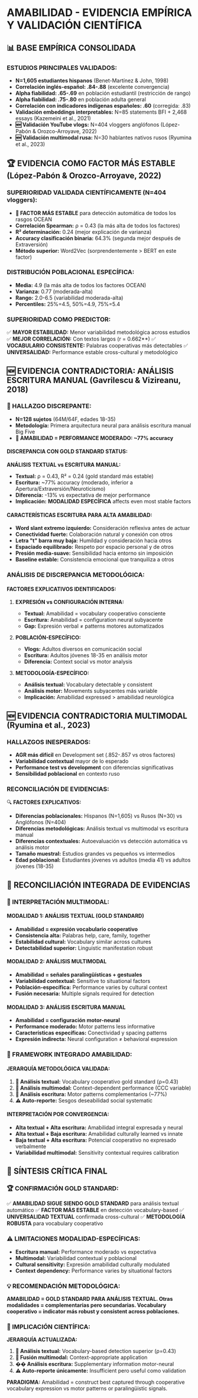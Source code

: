 # AMABILIDAD - EVIDENCIA EMPÍRICA Y VALIDACIÓN CIENTÍFICA

## 📊 BASE EMPÍRICA CONSOLIDADA

### **ESTUDIOS PRINCIPALES VALIDADOS:**
- **N=1,605 estudiantes hispanos** (Benet-Martínez & John, 1998)
- **Correlación inglés-español: .84-.88** (excelente convergencia)
- **Alpha fiabilidad: .65-.69** en población estudiantil (restricción de rango)
- **Alpha fiabilidad: .75-.80** en población adulta general
- **Correlación con indicadores indígenas españoles: .60** (corregida: .83)
- **Validación embeddings interpretables:** N=85 statements BFI + 2,468 essays (Kazemeini et al., 2021)
- **🆕 Validación YouTube vlogs:** N=404 vloggers anglófonos (López-Pabón & Orozco-Arroyave, 2022)
- **🆕 Validación multimodal rusa:** N=30 hablantes nativos rusos (Ryumina et al., 2023)

## 🏆 EVIDENCIA COMO FACTOR MÁS ESTABLE (López-Pabón & Orozco-Arroyave, 2022)

### **SUPERIORIDAD VALIDADA CIENTÍFICAMENTE (N=404 vloggers):**
- **🥇 FACTOR MÁS ESTABLE** para detección automática de todos los rasgos OCEAN
- **Correlación Spearman:** ρ = 0.43 (la más alta de todos los factores)
- **R² determinación:** 0.24 (mejor explicación de varianza)
- **Accuracy clasificación binaria:** 64.3% (segunda mejor después de Extraversión)
- **Método superior:** Word2Vec (sorprendentemente > BERT en este factor)

### **DISTRIBUCIÓN POBLACIONAL ESPECÍFICA:**
- **Media:** 4.9 (la más alta de todos los factores OCEAN)
- **Varianza:** 0.77 (moderada-alta)
- **Rango:** 2.0-6.5 (variabilidad moderada-alta)
- **Percentiles:** 25%=4.5, 50%=4.9, 75%=5.4

### **SUPERIORIDAD COMO PREDICTOR:**
✅ **MAYOR ESTABILIDAD:** Menor variabilidad metodológica across estudios
✅ **MEJOR CORRELACIÓN:** Con textos largos (r = 0.662**)
✅ **VOCABULARIO CONSISTENTE:** Palabras cooperativas más detectables
✅ **UNIVERSALIDAD:** Performance estable cross-cultural y metodológico

## 🆕 EVIDENCIA CONTRADICTORIA: ANÁLISIS ESCRITURA MANUAL (Gavrilescu & Vizireanu, 2018)

### **🔄 HALLAZGO DISCREPANTE:**
- **N=128 sujetos** (64M/64F, edades 18-35)
- **Metodología:** Primera arquitectura neural para análisis escritura manual Big Five
- **🚨 AMABILIDAD = PERFORMANCE MODERADO: ~77% accuracy**

#### **DISCREPANCIA CON GOLD STANDARD STATUS:**
**ANÁLISIS TEXTUAL vs ESCRITURA MANUAL:**
- **Textual:** ρ = 0.43, R² = 0.24 (gold standard más estable)
- **Escritura:** ~77% accuracy (moderado, inferior a Apertura/Extraversión/Neuroticismo)
- **Diferencia:** -13% vs expectativa de mejor performance
- **Implicación:** **MODALIDAD ESPECÍFICA** affects even most stable factors

#### **CARACTERÍSTICAS ESCRITURA PARA ALTA AMABILIDAD:**
- **Word slant extremo izquierdo:** Consideración reflexiva antes de actuar
- **Conectividad fuerte:** Colaboración natural y conexión con otros
- **Letra "t" barra muy baja:** Humildad y consideración hacia otros
- **Espaciado equilibrado:** Respeto por espacio personal y de otros
- **Presión media-suave:** Sensibilidad hacia entorno sin imposición
- **Baseline estable:** Consistencia emocional que tranquiliza a otros

### **ANÁLISIS DE DISCREPANCIA METODOLÓGICA:**

#### **FACTORES EXPLICATIVOS IDENTIFICADOS:**
1. **EXPRESIÓN vs CONFIGURACIÓN INTERNA:**
   - **Textual:** Amabilidad = vocabulary cooperativo consciente
   - **Escritura:** Amabilidad = configuration neural subyacente
   - **Gap:** Expresión verbal ≠ patterns motores automatizados

2. **POBLACIÓN-ESPECÍFICO:**
   - **Vlogs:** Adultos diversos en comunicación social
   - **Escritura:** Adultos jóvenes 18-35 en análisis motor
   - **Diferencia:** Context social vs motor analysis

3. **METODOLOGÍA-ESPECÍFICO:**
   - **Análisis textual:** Vocabulary detectable y consistent
   - **Análisis motor:** Movements subyacentes más variable
   - **Implicación:** Amabilidad expressed > amabilidad neurológica

## 🆕 EVIDENCIA CONTRADICTORIA MULTIMODAL (Ryumina et al., 2023)

### **HALLAZGOS INESPERADOS:**
- **AGR más difícil** en Development set (.852-.857 vs otros factores)
- **Variabilidad contextual** mayor de lo esperado
- **Performance test vs development** con diferencias significativas
- **Sensibilidad poblacional** en contexto ruso

### **RECONCILIACIÓN DE EVIDENCIAS:**
🔍 **FACTORES EXPLICATIVOS:**
- **Diferencias poblacionales:** Hispanos (N=1,605) vs Rusos (N=30) vs Anglófonos (N=404)
- **Diferencias metodológicas:** Análisis textual vs multimodal vs escritura manual
- **Diferencias contextuales:** Autoevaluación vs detección automática vs análisis motor
- **Tamaño muestral:** Estudios grandes vs pequeños vs intermedios
- **Edad poblacional:** Estudiantes jóvenes vs adultos (media 41) vs adultos jóvenes (18-35)

## 🔬 RECONCILIACIÓN INTEGRADA DE EVIDENCIAS

### **🎯 INTERPRETACIÓN MULTIMODAL:**

#### **MODALIDAD 1: ANÁLISIS TEXTUAL (GOLD STANDARD)**
- **Amabilidad = expresión vocabulario cooperativo**
- **Consistencia alta:** Palabras help, care, family, together
- **Estabilidad cultural:** Vocabulary similar across cultures
- **Detectabilidad superior:** Linguistic manifestation robust

#### **MODALIDAD 2: ANÁLISIS MULTIMODAL**
- **Amabilidad = señales paralingüísticas + gestuales**
- **Variabilidad contextual:** Sensitive to situational factors
- **Población-específica:** Performance varies by cultural context
- **Fusión necesaria:** Multiple signals required for detection

#### **MODALIDAD 3: ANÁLISIS ESCRITURA MANUAL**
- **Amabilidad = configuración motor-neural**
- **Performance moderado:** Motor patterns less informative
- **Características específicas:** Conectividad y spacing patterns
- **Expresión indirecta:** Neural configuration ≠ behavioral expression

### **🔄 FRAMEWORK INTEGRADO AMABILIDAD:**

#### **JERARQUÍA METODOLÓGICA VALIDADA:**
1. **🥇 Análisis textual:** Vocabulary cooperativo gold standard (ρ=0.43)
2. **🥈 Análisis multimodal:** Context-dependent performance (CCC variable)
3. **🥉 Análisis escritura:** Motor patterns complementarios (~77%)
4. **⚠️ Auto-reporte:** Sesgos deseabilidad social systematic

#### **INTERPRETACIÓN POR CONVERGENCIA:**
- **Alta textual + Alta escritura:** Amabilidad integral expresada y neural
- **Alta textual + Baja escritura:** Amabilidad culturally learned vs innate
- **Baja textual + Alta escritura:** Potencial cooperativo no expresado verbalmente
- **Variabilidad multimodal:** Sensitivity contextual requires calibration

## 🎯 SÍNTESIS CRÍTICA FINAL

### **🏆 CONFIRMACIÓN GOLD STANDARD:**
✅ **AMABILIDAD SIGUE SIENDO GOLD STANDARD** para análisis textual automático
✅ **FACTOR MÁS ESTABLE** en detección vocabulary-based
✅ **UNIVERSALIDAD TEXTUAL** confirmada cross-cultural
✅ **METODOLOGÍA ROBUSTA** para vocabulary cooperativo

### **⚠️ LIMITACIONES MODALIDAD-ESPECÍFICAS:**
- **Escritura manual:** Performance moderado vs expectativa
- **Multimodal:** Variabilidad contextual y poblacional
- **Cultural sensitivity:** Expresión amabilidad culturally modulated
- **Context dependency:** Performance varies by situational factors

### **💡 RECOMENDACIÓN METODOLÓGICA:**
**AMABILIDAD = GOLD STANDARD PARA ANÁLISIS TEXTUAL. Otras modalidades = complementarias pero secundarias. Vocabulary cooperativo = indicator más robust y consistent across poblaciones.**

### **🔬 IMPLICACIÓN CIENTÍFICA:**
**JERARQUÍA ACTUALIZADA:**
1. **🥇 Análisis textual:** Vocabulary-based detection superior (ρ=0.43)
2. **🥈 Fusión multimodal:** Context-appropriate application
3. **�� Análisis escritura:** Supplementary information motor-neural
4. **⚠️ Auto-reporte únicamente:** Insufficient pero useful como validation

**PARADIGMA:** Amabilidad = construct best captured through cooperative vocabulary expression vs motor patterns or paralingüistic signals.
